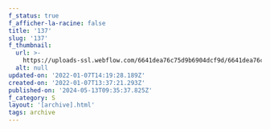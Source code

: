 ```yaml
---
f_status: true
f_afficher-la-racine: false
title: '137'
slug: '137'
f_thumbnail:
  url: >-
    https://uploads-ssl.webflow.com/6641dea76c75d9b6904dcf9d/6641dea76c75d9b6904dd344_137.jpg
  alt: null
updated-on: '2022-01-07T14:19:28.189Z'
created-on: '2022-01-07T13:37:21.293Z'
published-on: '2024-05-13T09:35:37.825Z'
f_category: S
layout: '[archive].html'
tags: archive
---
```



